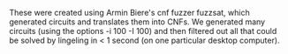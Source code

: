 These were created using Armin Biere's cnf fuzzer fuzzsat, which generated circuits and translates them into CNFs.
We generated many circuits (using the options -i 100 -I 100) and then filtered out all that could be solved by lingeling in < 1 second (on one particular desktop computer).
